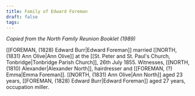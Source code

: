 ```yaml
---
title: Family of Edward Foreman
draft: false
tags:
---
```

*Copied from the North Family Reunion Booklet (1989)*

[[FOREMAN, (1828) Edward Burr|Edward Foreman]] married [[NORTH, (1831) Ann Olive|Ann Olive]] at the [[St. Peter and St. Paul's Church, Tonbridge|Tonbridge Parish Church]], 26th July 1855. Witnesses, [[NORTH, (1810) Alexander|Alexander North]], hairdresser and [[FOREMAN, (?) Emma|Emma Foreman]]. [[NORTH, (1831) Ann Olive|Ann North]] aged 23 years, [[FOREMAN, (1828) Edward Burr|Edward Foreman]] aged 27 years, occupation miller.
